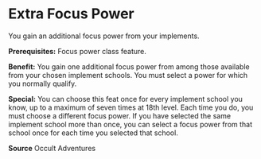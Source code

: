 ﻿---
cssclass: [feats]

---
# Extra Focus Power

You gain an additional focus power from your implements.

**Prerequisites:** Focus power class feature.

**Benefit:** You gain one additional focus power from among those available from your chosen implement schools. You must select a power for which you normally qualify.

**Special:** You can choose this feat once for every implement school you know, up to a maximum of seven times at 18th level. Each time you do, you must choose a different focus power. If you have selected the same implement school more than once, you can select a focus power from that school once for each time you selected that school.

**Source** Occult Adventures